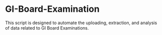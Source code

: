# GI-Board-Examination
This script is designed to automate the uploading, extraction, and analysis of data related to GI Board Examinations.
